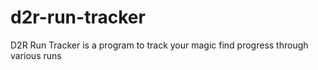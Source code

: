 # d2r-run-tracker
D2R Run Tracker is a program to track your magic find progress through various runs
